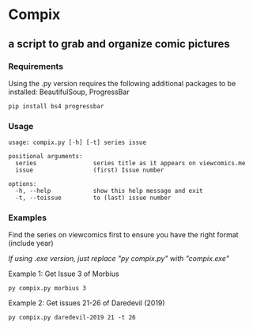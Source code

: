 # Compix
## a script to grab and organize comic pictures

### Requirements

Using the .py version requires the following additional packages to be installed: BeautifulSoup, ProgressBar
```
pip install bs4 progressbar
```

### Usage
```
usage: compix.py [-h] [-t] series issue

positional arguments:
  series                series title as it appears on viewcomics.me
  issue                 (first) Issue number

options:
  -h, --help            show this help message and exit
  -t, --toissue         to (last) issue number 
```

### Examples
Find the series on viewcomics first to ensure you have the right format (include year)

*If using .exe version, just replace "py compix.py" with "compix.exe"*

Example 1: Get Issue 3 of Morbius
```
py compix.py morbius 3 
```

Example 2: Get issues 21-26 of Daredevil (2019)
```
py compix.py daredevil-2019 21 -t 26
```

